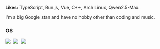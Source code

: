 **Likes:** TypeScript, Bun.js, Vue, C++, Arch Linux, Qwen2.5-Max.<br>

I'm a big Google stan and have no hobby other than coding and music.

### OS

![](https://img.shields.io/badge/Android%2015-31285f?logoColor=c9beff&logo=android)&nbsp;
![](https://img.shields.io/badge/Chrome%20OS-31285f?logoColor=c9beff&logo=google-chrome)&nbsp;
![](https://img.shields.io/badge/Arch%20Linux-31285f?logoColor=c9beff&logo=arch-linux)
